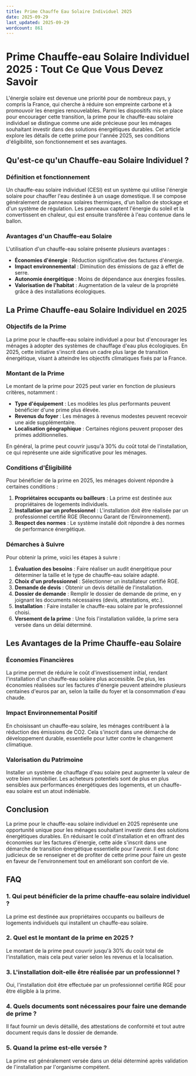 ```yaml
---
title: Prime Chauffe Eau Solaire Individuel 2025
date: 2025-09-29
last_updated: 2025-09-29
wordcount: 861
---
```


# Prime Chauffe-eau Solaire Individuel 2025 : Tout Ce Que Vous Devez Savoir

L'énergie solaire est devenue une priorité pour de nombreux pays, y compris la France, qui cherche à réduire son empreinte carbone et à promouvoir les énergies renouvelables. Parmi les dispositifs mis en place pour encourager cette transition, la prime pour le chauffe-eau solaire individuel se distingue comme une aide précieuse pour les ménages souhaitant investir dans des solutions énergétiques durables. Cet article explore les détails de cette prime pour l'année 2025, ses conditions d'éligibilité, son fonctionnement et ses avantages.

## Qu'est-ce qu'un Chauffe-eau Solaire Individuel ?

### Définition et fonctionnement

Un chauffe-eau solaire individuel (CESI) est un système qui utilise l'énergie solaire pour chauffer l'eau destinée à un usage domestique. Il se compose généralement de panneaux solaires thermiques, d'un ballon de stockage et d'un système de régulation. Les panneaux captent l'énergie du soleil et la convertissent en chaleur, qui est ensuite transférée à l'eau contenue dans le ballon.

### Avantages d'un Chauffe-eau Solaire

L'utilisation d'un chauffe-eau solaire présente plusieurs avantages :

- **Économies d'énergie** : Réduction significative des factures d'énergie.
- **Impact environnemental** : Diminution des émissions de gaz à effet de serre.
- **Autonomie énergétique** : Moins de dépendance aux énergies fossiles.
- **Valorisation de l'habitat** : Augmentation de la valeur de la propriété grâce à des installations écologiques.

## La Prime Chauffe-eau Solaire Individuel en 2025

### Objectifs de la Prime

La prime pour le chauffe-eau solaire individuel a pour but d'encourager les ménages à adopter des systèmes de chauffage d'eau plus écologiques. En 2025, cette initiative s'inscrit dans un cadre plus large de transition énergétique, visant à atteindre les objectifs climatiques fixés par la France.

### Montant de la Prime

Le montant de la prime pour 2025 peut varier en fonction de plusieurs critères, notamment :

- **Type d'équipement** : Les modèles les plus performants peuvent bénéficier d'une prime plus élevée.
- **Revenus du foyer** : Les ménages à revenus modestes peuvent recevoir une aide supplémentaire.
- **Localisation géographique** : Certaines régions peuvent proposer des primes additionnelles.

En général, la prime peut couvrir jusqu'à 30% du coût total de l'installation, ce qui représente une aide significative pour les ménages.

### Conditions d'Éligibilité

Pour bénéficier de la prime en 2025, les ménages doivent répondre à certaines conditions :

1. **Propriétaires occupants ou bailleurs** : La prime est destinée aux propriétaires de logements individuels.
2. **Installation par un professionnel** : L'installation doit être réalisée par un professionnel certifié RGE (Reconnu Garant de l’Environnement).
3. **Respect des normes** : Le système installé doit répondre à des normes de performance énergétique.

### Démarches à Suivre

Pour obtenir la prime, voici les étapes à suivre :

1. **Évaluation des besoins** : Faire réaliser un audit énergétique pour déterminer la taille et le type de chauffe-eau solaire adapté.
2. **Choix d'un professionnel** : Sélectionner un installateur certifié RGE.
3. **Demande de devis** : Obtenir un devis détaillé de l'installation.
4. **Dossier de demande** : Remplir le dossier de demande de prime, en y joignant les documents nécessaires (devis, attestations, etc.).
5. **Installation** : Faire installer le chauffe-eau solaire par le professionnel choisi.
6. **Versement de la prime** : Une fois l'installation validée, la prime sera versée dans un délai déterminé.

## Les Avantages de la Prime Chauffe-eau Solaire

### Économies Financières

La prime permet de réduire le coût d'investissement initial, rendant l'installation d'un chauffe-eau solaire plus accessible. De plus, les économies réalisées sur les factures d'énergie peuvent atteindre plusieurs centaines d'euros par an, selon la taille du foyer et la consommation d'eau chaude.

### Impact Environnemental Positif

En choisissant un chauffe-eau solaire, les ménages contribuent à la réduction des émissions de CO2. Cela s'inscrit dans une démarche de développement durable, essentielle pour lutter contre le changement climatique.

### Valorisation du Patrimoine

Installer un système de chauffage d'eau solaire peut augmenter la valeur de votre bien immobilier. Les acheteurs potentiels sont de plus en plus sensibles aux performances énergétiques des logements, et un chauffe-eau solaire est un atout indéniable.

## Conclusion

La prime pour le chauffe-eau solaire individuel en 2025 représente une opportunité unique pour les ménages souhaitant investir dans des solutions énergétiques durables. En réduisant le coût d'installation et en offrant des économies sur les factures d'énergie, cette aide s'inscrit dans une démarche de transition énergétique essentielle pour l'avenir. Il est donc judicieux de se renseigner et de profiter de cette prime pour faire un geste en faveur de l'environnement tout en améliorant son confort de vie.

## FAQ

### 1. Qui peut bénéficier de la prime chauffe-eau solaire individuel ?

La prime est destinée aux propriétaires occupants ou bailleurs de logements individuels qui installent un chauffe-eau solaire.

### 2. Quel est le montant de la prime en 2025 ?

Le montant de la prime peut couvrir jusqu'à 30% du coût total de l'installation, mais cela peut varier selon les revenus et la localisation.

### 3. L'installation doit-elle être réalisée par un professionnel ?

Oui, l'installation doit être effectuée par un professionnel certifié RGE pour être éligible à la prime.

### 4. Quels documents sont nécessaires pour faire une demande de prime ?

Il faut fournir un devis détaillé, des attestations de conformité et tout autre document requis dans le dossier de demande.

### 5. Quand la prime est-elle versée ?

La prime est généralement versée dans un délai déterminé après validation de l'installation par l'organisme compétent.
